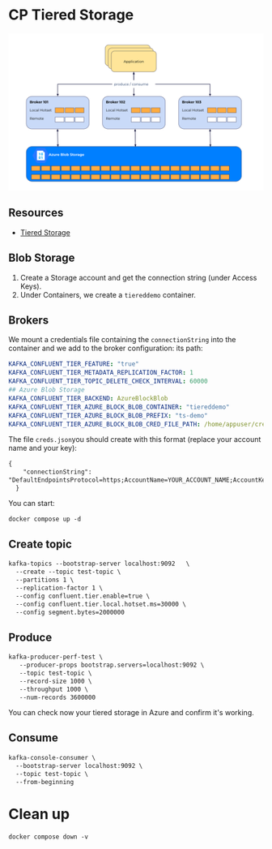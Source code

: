# CP Tiered Storage

![](./images/overview.png)

## Resources
* [Tiered Storage](https://docs.confluent.io/platform/current/kafka/tiered-storage.html#aws)

## Blob Storage
1. Create a Storage account and get the connection string (under Access Keys).
2. Under Containers, we create a `tiereddemo` container.


## Brokers

We mount a credentials file containing the `connectionString` into the container and
we add to the broker configuration: its path:

```yaml
KAFKA_CONFLUENT_TIER_FEATURE: "true"
KAFKA_CONFLUENT_TIER_METADATA_REPLICATION_FACTOR: 1
KAFKA_CONFLUENT_TIER_TOPIC_DELETE_CHECK_INTERVAL: 60000
## Azure Blob Storage
KAFKA_CONFLUENT_TIER_BACKEND: AzureBlockBlob
KAFKA_CONFLUENT_TIER_AZURE_BLOCK_BLOB_CONTAINER: "tiereddemo"
KAFKA_CONFLUENT_TIER_AZURE_BLOCK_BLOB_PREFIX: "ts-demo"
KAFKA_CONFLUENT_TIER_AZURE_BLOCK_BLOB_CRED_FILE_PATH: /home/appuser/creds.json
```

The file `creds.json`you should create with this format (replace your account name and your key):

```
{
    "connectionString": "DefaultEndpointsProtocol=https;AccountName=YOUR_ACCOUNT_NAME;AccountKey=YOUR_KEY;EndpointSuffix=core.windows.net"
  }
```

You can start:

```shell
docker compose up -d 
```

## Create topic
```shell
kafka-topics --bootstrap-server localhost:9092   \
  --create --topic test-topic \
  --partitions 1 \
  --replication-factor 1 \
  --config confluent.tier.enable=true \
  --config confluent.tier.local.hotset.ms=30000 \
  --config segment.bytes=2000000
```

## Produce
```shell
kafka-producer-perf-test \
   --producer-props bootstrap.servers=localhost:9092 \
   --topic test-topic \
   --record-size 1000 \
   --throughput 1000 \
   --num-records 3600000
```

You can check now your tiered storage in Azure and confirm it's working.

## Consume
```shell
kafka-console-consumer \
  --bootstrap-server localhost:9092 \
  --topic test-topic \
  --from-beginning      
```

# Clean up

```shell
docker compose down -v    
```